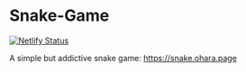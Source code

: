 # Snake-Game
[![Netlify Status](https://api.netlify.com/api/v1/badges/a93ef50d-8e1f-4a94-b176-6fff01d35089/deploy-status)](https://app.netlify.com/sites/liam-snake/deploys)

A simple but addictive snake game: https://snake.ohara.page
